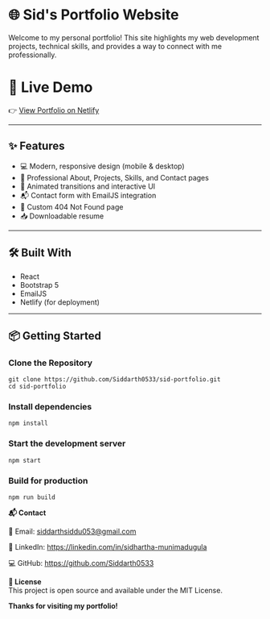 # 🌐 Sid's Portfolio Website

Welcome to my personal portfolio! This site highlights my web development projects, technical skills, and provides a way to connect with me professionally.


# 🚀 Live Demo  
👉 [View Portfolio on Netlify](https://sidharthm-portfolio.netlify.app/)

---

## ✨ Features

- 💻 Modern, responsive design (mobile & desktop)  
- 📄 Professional About, Projects, Skills, and Contact pages  
- 🎨 Animated transitions and interactive UI  
- 📬 Contact form with EmailJS integration  
- 🚫 Custom 404 Not Found page  
- 📥 Downloadable resume  

---

## 🛠️ Built With

- React  
- Bootstrap 5  
- EmailJS  
- Netlify (for deployment)

---

## 📦 Getting Started

### Clone the Repository

`git clone https://github.com/Siddarth0533/sid-portfolio.git`  
`cd sid-portfolio`

### Install dependencies
`npm install`

### Start the development server
`npm start`

### Build for production
`npm run build`


**📬 Contact**  

📧 Email: siddarthsiddu053@gmail.com 

🔗 LinkedIn: https://linkedin.com/in/sidhartha-munimadugula  

💻 GitHub: https://github.com/Siddarth0533

**📝 License**  
This project is open source and available under the MIT License.  

**Thanks for visiting my portfolio!**

